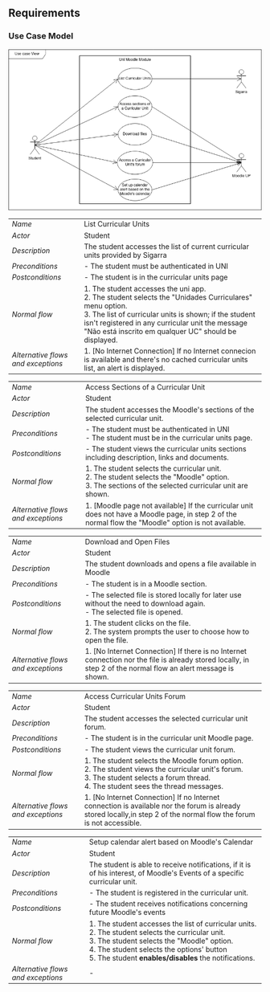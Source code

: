 ## Requirements

### Use Case Model

![](./Diagrams/Use_case_model.drawio.png)

|||
| --- | --- |
| *Name* | List Curricular Units |
| *Actor* |  Student | 
| *Description* | The student accesses the list of current curricular units provided by Sigarra |
| *Preconditions* | - The student must be authenticated in UNI |
| *Postconditions* | - The student is in the curricular units page |
| *Normal flow* | 1. The student accesses the uni app.<br> 2. The student selects the "Unidades Curriculares" menu option. <br> 3. The list of curricular units is shown; if the student isn't registered in any curricular unit the message "Não está inscrito em qualquer UC" should be displayed. |
| *Alternative flows and exceptions* | 1. [No Internet Connection] If no Internet connecion is available and there's no cached curricular units list, an alert is displayed. |

|||
| --- | --- |
| *Name* | Access Sections of a Curricular Unit |
| *Actor* |  Student | 
| *Description* | The student accesses the Moodle's sections of the selected curricular unit. |
| *Preconditions* | - The student must be authenticated in UNI <br> - The student must be in the curricular units page. |
| *Postconditions* | - The student views the curricular units sections including description, links and documents. |
| *Normal flow* | 1. The student selects the curricular unit. <br> 2. The student selects the "Moodle" option. <br> 3. The sections of the selected curricular unit are shown. |
| *Alternative flows and exceptions* | 1. [Moodle page not available] If the curricular unit does not have a Moodle page, in step 2 of the normal flow the "Moodle" option is not available. |

|||
| --- | --- |
| *Name* | Download and Open Files |
| *Actor* | Student | 
| *Description* | The student downloads and opens a file available in Moodle |
| *Preconditions* | - The student is in a Moodle section. |
| *Postconditions* | - The selected file is stored locally for later use without the need to download again. <br> - The selected file is opened. |
| *Normal flow* | 1. The student clicks on the file. <br> 2. The system prompts the user to choose how to open the file. |
| *Alternative flows and exceptions* | 1. [No Internet Connection] If there is no Internet connection nor the file is already stored locally, in step 2 of the normal flow an alert message is shown. |

|||
| --- | --- |
| *Name* | Access Curricular Units Forum |
| *Actor* |  Student | 
| *Description* | The student accesses the selected curricular unit forum. |
| *Preconditions* | - The student is in the curricular unit Moodle page. |
| *Postconditions* | - The student views the curricular unit forum. |
| *Normal flow* | 1. The student selects the Moodle forum option.<br> 2. The student views the curricular unit's forum.<br> 3. The student selects a forum thread.<br> 4. The student sees the thread messages. |
| *Alternative flows and exceptions* | 1. [No Internet Connection] If no Internet connection is available nor the forum is already stored locally,in step 2 of the normal flow the forum is not accessible. |

|||
| --- | --- |
| *Name* | Setup calendar alert based on Moodle's Calendar |
| *Actor* |  Student | 
| *Description* | The student is able to receive notifications, if it is of his interest, of Moodle's Events of a specific curricular unit. |
| *Preconditions* | - The student is registered in the curricular unit. |
| *Postconditions* | - The student receives notifications concerning future Moodle's events |
| *Normal flow* | 1. The student accesses the list of curricular units.<br> 2. The student selects the curricular unit. <br> 3. The student selects the "Moodle" option. <br> 4. The student selects the options' button <br> 5. The student **enables/disables** the notifications. |
| *Alternative flows and exceptions* | - |
